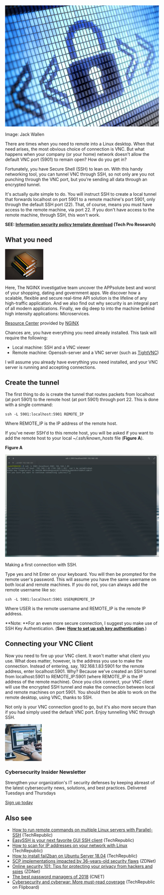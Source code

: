 ![](resources/D1B9F6B13B3145508F24437C6DCB0F75.jpg)

 Image: Jack Wallen 

There are times when you need to remote into a Linux desktop. When that need arises, the most obvious choice of connection is VNC. But what happens when your company (or your home) network doesn't allow the default VNC port (5901) to remain open? How do you get in?

Fortunately, you have Secure Shell (SSH) to lean on. With this handy networking tool, you can tunnel VNC through SSH, so not only are you not punching through the VNC port, but you're sending all data through an encrypted tunnel.

It's actually quite simple to do. You will instruct SSH to create a local tunnel that forwards localhost on port 5901 to a remote machine's port 5901, only through the default SSH port (22). That, of course, means you must have access to the remote machine, via port 22\. If you don't have access to the remote machine, through SSH, this won't work.

**SEE: [Information security policy template download](http://www.techproresearch.com/downloads/information-security-policy/) (Tech Pro Research)**

What you need
-------------

[![](resources/A459DC04E295CB65D94EA549E947791C.jpg)](https://adclick.g.doubleclick.net/pcs/click%253Fxai%253DAKAOjsu-gBF5YPAZO0r-M0t465WzPThX0Jw1KAO1nnKnktZR-vKQ8tXjNr61MCyPM_wJrDM2ZjG8jMuzFFlzDzf-QMtwkFv2ovo4vD76QEVF92_cGV485FkmV9XSlu1Y90fb0yQzLJsiVJlc-ZrDBk87VUwOoJWvDMyWUZBMkmXo1hYS9l3ahT9pX3Uk6VVH0TyBjzCouhmvLw_7PId6Siy_twBf7l_oJd2Vcz6cAc4fJ4mQAT5AnTpH0Ne209ezKqdkgnGYMPCEc13ZZSzqqWVo-m2IkWEg0pQJMvCbMqW7AR7OOIGm1QNhvP3dDN1_%2526sai%253DAMfl-YQgtvn76Ujp-58l0rLSVxE-Ej767jVkvllDvXi26aWUOm_ohTvadfPmpR1fR5Uh2MDqMir3QJJT-K-8MKqSd7JuVgCuYZJVTj5JTqWFe84ukXhqs5KmWfcA23nVrss%2526sig%253DCg0ArKJSzC9D3PBT1RcyEAE%2526fbs_aeid%253D%255Bgw_fbsaeid%255D%2526urlfix%253D1%2526adurl%253Dhttps://lnk.techrepublic.com/redir?edition=en&ursuid=&devicetype=desktop&pagetype=&assettitle=&assettype=&topicguid=&viewguid=&docid=33171880&promo=1064&ftag_cd=TRE-00-10aaa4e&spotname=dfp-in-article&destUrl=https%253A%252F%252Fwww.techrepublic.com%252Fresource-library%252Fwhitepapers%252Fnginx-finds-out-the-truth-about-your-apps-the-good-the-bad-and-the-ugly%252F%253Fpromo%253D1064%2526ftag%253DTRE-00-10aaa4e%2526cval%253Ddfp-in-article%2526tid%253D306211452088051503&ctag=medc-proxy&siteId=&rsid=cbsitechrepublicsite&sl=&sc=us&assetguid=&q=&cval=33171880;1064&ttag=&bhid=&poolid=&tid=306211452088051503)

Here, The NGINX investigative team uncover the APPsolute best and worst of your shopping, dating and government apps. We discover how a scalable, flexible and secure real-time API solution is the lifeline of any high-traffic application. And we also find out why security is an integral part of all modern applications. Finally, we dig deep to into the machine behind high intensity applications: Microservices. 

[Resource Center](https://www.techrepublic.com/resource-library/content-type/resourcecenter/) provided by [ NGINX](https://www.techrepublic.com/resource-library/company/nginx/)

Chances are, you have everything you need already installed. This task will require the following:

* Local machine: SSH and a VNC viewer
* Remote machine: Openssh-server and a VNC server (such as [TightVNC](https://www.tightvnc.com/))

I will assume you already have everything you need installed, and your VNC server is running and accepting connections.

Create the tunnel
-----------------

The first thing to do is create the tunnel that routes packets from localhost (at port 5901) to the remote host (at port 5901) through port 22\. This is done with a single command:

    ssh -L 5901:localhost:5901 REMOTE_IP

Where REMOTE\_IP is the IP address of the remote host.

If you've never SSH'd to this remote host, you will be asked if you want to add the remote host to your local *~/.ssh/known\_hosts* file (**Figure A**).

**Figure A**

![Figure A](resources/6AD71CA55463B7028B475418FBEFA8EB.jpg)

Making a first connection with SSH.

Type yes and hit Enter on your keyboard. You will then be prompted for the remote user's password. This will assume you have the same username on both local and remote machines. If you do not, you can always add the remote username like so:

    ssh -L 5901:localhost:5901 USER@REMOTE_IP

Where USER is the remote username and REMOTE\_IP is the remote IP address.

**Note: **For an even more secure connection, I suggest you make use of SSH Key Authentication. (**See: [How to set up ssh key authentication](https://www.techrepublic.com/article/how-to-setup-ssh-key-authentication/)**.)

Connecting your VNC Client
--------------------------

Now you need to fire up your VNC client. It won't matter what client you use. What does matter, however, is the address you use to make the connection. Instead of entering, say, 192.168.1.83:5901 for the remote address, enter localhost:5901\. Why? Because we've created an SSH tunnel from localhost:5901 to REMOTE\_IP:5901 (where REMOTE\_IP is the IP address of the remote machine). Once you click connect, your VNC client will use the encrypted SSH tunnel and make the connection between local and remote machines on port 5901\. You should then be able to work on the remote desktop, using VNC, thanks to SSH.

Not only is your VNC connection good to go, but it's also more secure than if you had simply used the default VNC port. Enjoy tunnelling VNC through SSH.

![](resources/C0A439DD331FFD82B7BDEF7E10B22BC8.jpg)

### Cybersecurity Insider Newsletter

 Strengthen your organization's IT security defenses by keeping abreast of the latest cybersecurity news, solutions, and best practices. Delivered Tuesdays and Thursdays 

[ Sign up today ]()

Also see
--------

* [How to run remote commands on multiple Linux servers with Parallel-SSH](https://www.techrepublic.com/article/how-to-run-remote-commands-on-multiple-linux-servers-with-parallel-ssh/) (TechRepublic)
* [EasySSH is your next favorite GUI SSH client](https://www.techrepublic.com/article/eashssh-is-your-next-favorite-gui-ssh-client/) (TechRepublic)
* [How to scan for IP addresses on your network with Linux](https://www.techrepublic.com/article/how-to-scan-for-ip-addresses-on-your-network-with-linux/) (TechRepublic)
* [How to install fail2ban on Ubuntu Server 18.04](https://www.techrepublic.com/article/how-to-install-fail2ban-on-ubuntu-server-18-04/) (TechRepublic)
* [SCP implementations impacted by 36-years-old security flaws](https://www.zdnet.com/article/scp-implementations-impacted-by-36-years-old-security-flaws/) (ZDNet)
* [Online security 101: Tips for protecting your privacy from hackers and spies](https://www.zdnet.com/article/simple-security-step-by-step-guide/) (ZDNet)
* [The best password managers of 2018](https://www.cnet.com/news/the-best-password-managers-directory/?ftag=CMG-01-10aaa1c) (CNET)
* [Cybersecurity and cyberwar: More must-read coverage](https://flipboard.com/@techrepublic/cybersecurity-and-cyberwar-r36o4ug0z) (TechRepublic on Flipboard)